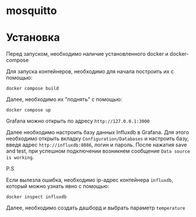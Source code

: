 # mosquitto

# Установка

Перед запуском, необходимо наличие установленного docker и docker-compose

Для запуска контейнеров, необходимо для начала построить их с помощью:

```docker compose build```

Далее, необходимо их "поднять" с помощью:

`docker compose up`

Grafana можно открыть по адресу ```http://127.0.0.1:3000```

Далее необходимо настроить базу данных Influxdb в Grafana. Для этого необходимо открыть 
вкладку `Configuration/Databases` и настроить базу, введя адрес `http://influxdb:8086`, логин и пароль. После нажатия save and test, при успешном
подключении возникнем сообщение `Data source is working`.

P.S

Если вылезла ошибка, необходимо ip-адрес контейнера `influxdb`, который можно узнать явно с помощью:

```docker inspect influxdb```

Далее, необходимо создать дашборд и выбрать параметр `temperature`
